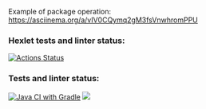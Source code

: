 Example of package operation: 
https://asciinema.org/a/vIV0CQymq2gM3fsVnwhromPPU

### Hexlet tests and linter status:
[![Actions Status](https://github.com/LotBag/java-project-71/actions/workflows/hexlet-check.yml/badge.svg)](https://github.com/LotBag/java-project-71/actions)
### Tests and linter status:
[![Java CI with Gradle](https://github.com/LotBag/java-project-71/actions/workflows/yes.yaml/badge.svg)](https://github.com/LotBag/java-project-71/actions/workflows/yes.yaml)
<a href="https://codeclimate.com/github/LotBag/java-project-71/maintainability"><img src="https://api.codeclimate.com/v1/badges/e4984bf7b8174be70b27/maintainability" /></a>
